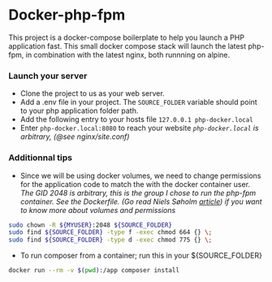 # Docker-php-fpm

This project is a docker-compose boilerplate to help you launch a PHP application fast. This small docker compose stack will launch the latest php-fpm, in combination with the latest nginx, both runnning on alpine.

### Launch your server

* Clone the project to us as your web server.
* Add a .env file in your project. The `SOURCE_FOLDER` variable should point to your php application folder path.
* Add the following entry to your hosts file `127.0.0.1 php-docker.local`
* Enter `php-docker.local:8080` to reach your website
*`php-docker.local` is arbitrary, (@see nginx/site.conf)*

### Additionnal tips
* Since we will be using docker volumes, we need to change permissions for the application code to match the with the docker container user. _The GID 2048 is arbitrary, this is the group I chose to run the php-fpm container. See the Dockerfile.  (Go read Niels Søholm [article](https://medium.com/@nielssj/docker-volumes-and-file-system-permissions-772c1aee23ca)) if you want to know more about volumes and permissions_
```sh
sudo chown -R ${MYUSER}:2048 ${SOURCE_FOLDER}
sudo find ${SOURCE_FOLDER} -type f -exec chmod 664 {} \;
sudo find ${SOURCE_FOLDER} -type d -exec chmod 775 {} \; 
```

* To run composer from a container; run this in your ${SOURCE_FOLDER}
```sh
docker run --rm -v $(pwd):/app composer install
```
